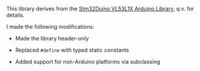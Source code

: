 This library derives from the 
[Stm32Duino VL53L1X Arduino Library](https://github.com/stm32duino/VL53L1X), q.v. for details.

I made the following modifications:

* Made the library header-only

* Replaced ```#define``` with typed static constants

* Added support for non-Arduino platforms via subclassing

